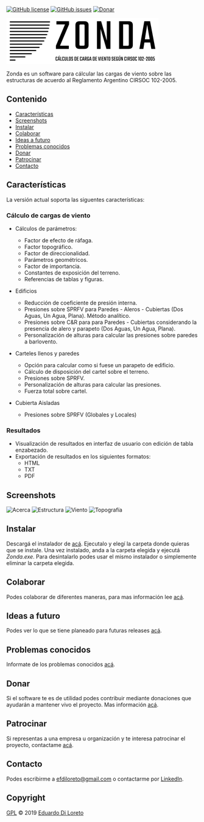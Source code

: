 [![GitHub license](https://img.shields.io/github/license/efdiloreto/Zonda.svg)](https://github.com/efdiloreto/Zonda/blob/master/LICENSE.txt)
[![GitHub issues](https://img.shields.io/github/issues/efdiloreto/Zonda.svg)](https://github.com/efdiloreto/Zonda/issues)
[![Donar](https://img.shields.io/badge/donar-!-blue.svg?longCache=true&style=flat-square)](#donar)

![Alt text](zonda/recursos/imagenes/zonda.png?raw=true "Title")

Zonda es un software para cálcular las cargas de viento sobre las estructuras de acuerdo al Reglamento Argentino CIRSOC 102-2005.


## Contenido
 * [Características](#características)
 * [Screenshots](#screenshots)
 * [Instalar](#instalar)
 * [Colaborar](#colaborar)
 * [Ideas a futuro](#ideas-a-futuro)
 * [Problemas conocidos](#problemas-conocidos)
 * [Donar](#donar)
 * [Patrocinar](#patrocinar)
 * [Contacto](#contacto)

## Características
La versión actual soporta las siguentes características:

### Cálculo de cargas de viento
* Cálculos de parámetros:
    * Factor de efecto de ráfaga.
    * Factor topográfico.
    * Factor de direccionalidad.
    * Parámetros geométricos.
    * Factor de importancia.
    * Constantes de exposición del terreno.
    * Referencias de tablas y figuras.

* Edificios
    * Reducción de coeficiente de presión interna.
    * Presiones sobre SPRFV para Paredes - Aleros - Cubiertas (Dos Aguas, Un Agua, Plana). Método analítico.
    * Presiones sobre C&R para para Paredes - Cubiertas considerando la presencia de alero y parapeto (Dos Aguas, Un Agua, Plana).
    * Personalización de alturas para calcular las presiones sobre paredes a barlovento.

* Carteles llenos y paredes
    * Opción para calcular como si fuese un parapeto de edificio.
    * Cálculo de disposición del cartel sobre el terreno.
    * Presiones sobre SPRFV.
    * Personalización de alturas para calcular las presiones.
    * Fuerza total sobre cartel.

* Cubierta Aisladas
    * Presiones sobre SPRFV (Globales y Locales)

### Resultados
* Visualización de resultados en interfaz de usuario con edición de tabla enzabezado.
* Exportación de resultados en los siguientes formatos:
    * HTML
    * TXT
    * PDF

## Screenshots
![Acerca](https://i.imgur.com/MzXutnt.png)
![Estructura](https://i.imgur.com/5N2M5Ur.png)
![Viento](https://i.imgur.com/pPxSpKA.png)
![Topografía](https://i.imgur.com/5BZkymL.png)

## Instalar
Descargá el instalador de [acá](https://github.com/efdiloreto/Zonda/releases). Ejecutalo y elegí la carpeta donde quieras que se instale. Una vez instalado, anda a la carpeta elegida y ejecutá _Zonda.exe_.
Para desintalarlo podes usar el mismo instalador o simplemente eliminar la carpeta elegida.

## Colaborar
Podes colaborar de diferentes maneras, para mas información lee [acá](CONTRIBUTING.md).

## Ideas a futuro
Podes ver lo que se tiene planeado para futuras releases [acá](TODO.md).

## Problemas conocidos
Informate de los problemas conocidos [acá](PROBLEMS.md).

## Donar
Si el software te es de utilidad podes contribuir mediante donaciones que ayudarán a mantener vivo el proyecto. Mas información [acá](DONATE.md).

## Patrocinar
Si representas a una empresa u organización y te interesa patrocinar el proyecto, contactame [acá](#contacto).

## Contacto
Podes escribirme a <efdiloreto@gmail.com> o contactarme por [LinkedIn](https://www.linkedin.com/in/ediloreto/).

## Copyright
[GPL](LICENSE) © 2019 [Eduardo Di Loreto](https://github.com/efdiloreto)
